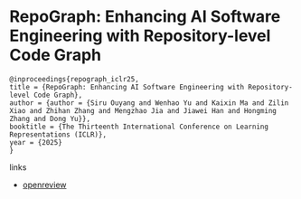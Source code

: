 # RepoGraph: Enhancing AI Software Engineering with Repository-level Code Graph

```
@inproceedings{repograph_iclr25,
title = {RepoGraph: Enhancing AI Software Engineering with Repository-level Code Graph},
author = {author = {Siru Ouyang and Wenhao Yu and Kaixin Ma and Zilin Xiao and Zhihan Zhang and Mengzhao Jia and Jiawei Han and Hongming Zhang and Dong Yu}},
booktitle = {The Thirteenth International Conference on Learning Representations (ICLR)},
year = {2025}
}
```

links
- [openreview](https://openreview.net/forum?id=dw9VUsSHGB)
